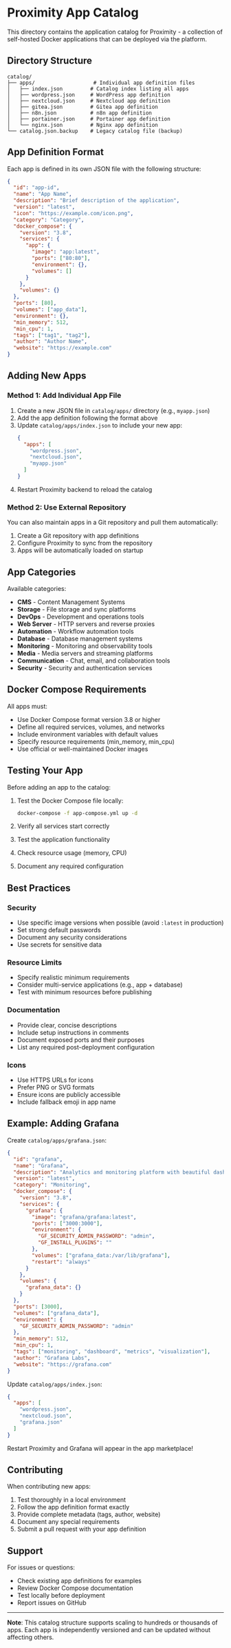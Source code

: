 # Proximity App Catalog

This directory contains the application catalog for Proximity - a collection of self-hosted Docker applications that can be deployed via the platform.

## Directory Structure

```
catalog/
├── apps/                   # Individual app definition files
│   ├── index.json         # Catalog index listing all apps
│   ├── wordpress.json     # WordPress app definition
│   ├── nextcloud.json     # Nextcloud app definition
│   ├── gitea.json         # Gitea app definition
│   ├── n8n.json           # n8n app definition
│   ├── portainer.json     # Portainer app definition
│   └── nginx.json         # Nginx app definition
└── catalog.json.backup    # Legacy catalog file (backup)
```

## App Definition Format

Each app is defined in its own JSON file with the following structure:

```json
{
  "id": "app-id",
  "name": "App Name",
  "description": "Brief description of the application",
  "version": "latest",
  "icon": "https://example.com/icon.png",
  "category": "Category",
  "docker_compose": {
    "version": "3.8",
    "services": {
      "app": {
        "image": "app:latest",
        "ports": ["80:80"],
        "environment": {},
        "volumes": []
      }
    },
    "volumes": {}
  },
  "ports": [80],
  "volumes": ["app_data"],
  "environment": {},
  "min_memory": 512,
  "min_cpu": 1,
  "tags": ["tag1", "tag2"],
  "author": "Author Name",
  "website": "https://example.com"
}
```

## Adding New Apps

### Method 1: Add Individual App File

1. Create a new JSON file in `catalog/apps/` directory (e.g., `myapp.json`)
2. Add the app definition following the format above
3. Update `catalog/apps/index.json` to include your new app:
   ```json
   {
     "apps": [
       "wordpress.json",
       "nextcloud.json",
       "myapp.json"
     ]
   }
   ```
4. Restart Proximity backend to reload the catalog

### Method 2: Use External Repository

You can also maintain apps in a Git repository and pull them automatically:

1. Create a Git repository with app definitions
2. Configure Proximity to sync from the repository
3. Apps will be automatically loaded on startup

## App Categories

Available categories:
- **CMS** - Content Management Systems
- **Storage** - File storage and sync platforms
- **DevOps** - Development and operations tools
- **Web Server** - HTTP servers and reverse proxies
- **Automation** - Workflow automation tools
- **Database** - Database management systems
- **Monitoring** - Monitoring and observability tools
- **Media** - Media servers and streaming platforms
- **Communication** - Chat, email, and collaboration tools
- **Security** - Security and authentication services

## Docker Compose Requirements

All apps must:
- Use Docker Compose format version 3.8 or higher
- Define all required services, volumes, and networks
- Include environment variables with default values
- Specify resource requirements (min_memory, min_cpu)
- Use official or well-maintained Docker images

## Testing Your App

Before adding an app to the catalog:

1. Test the Docker Compose file locally:
   ```bash
   docker-compose -f app-compose.yml up -d
   ```

2. Verify all services start correctly
3. Test the application functionality
4. Check resource usage (memory, CPU)
5. Document any required configuration

## Best Practices

### Security
- Use specific image versions when possible (avoid `:latest` in production)
- Set strong default passwords
- Document any security considerations
- Use secrets for sensitive data

### Resource Limits
- Specify realistic minimum requirements
- Consider multi-service applications (e.g., app + database)
- Test with minimum resources before publishing

### Documentation
- Provide clear, concise descriptions
- Include setup instructions in comments
- Document exposed ports and their purposes
- List any required post-deployment configuration

### Icons
- Use HTTPS URLs for icons
- Prefer PNG or SVG formats
- Ensure icons are publicly accessible
- Include fallback emoji in app name

## Example: Adding Grafana

Create `catalog/apps/grafana.json`:

```json
{
  "id": "grafana",
  "name": "Grafana",
  "description": "Analytics and monitoring platform with beautiful dashboards",
  "version": "latest",
  "category": "Monitoring",
  "docker_compose": {
    "version": "3.8",
    "services": {
      "grafana": {
        "image": "grafana/grafana:latest",
        "ports": ["3000:3000"],
        "environment": {
          "GF_SECURITY_ADMIN_PASSWORD": "admin",
          "GF_INSTALL_PLUGINS": ""
        },
        "volumes": ["grafana_data:/var/lib/grafana"],
        "restart": "always"
      }
    },
    "volumes": {
      "grafana_data": {}
    }
  },
  "ports": [3000],
  "volumes": ["grafana_data"],
  "environment": {
    "GF_SECURITY_ADMIN_PASSWORD": "admin"
  },
  "min_memory": 512,
  "min_cpu": 1,
  "tags": ["monitoring", "dashboard", "metrics", "visualization"],
  "author": "Grafana Labs",
  "website": "https://grafana.com"
}
```

Update `catalog/apps/index.json`:
```json
{
  "apps": [
    "wordpress.json",
    "nextcloud.json",
    "grafana.json"
  ]
}
```

Restart Proximity and Grafana will appear in the app marketplace!

## Contributing

When contributing new apps:

1. Test thoroughly in a local environment
2. Follow the app definition format exactly
3. Provide complete metadata (tags, author, website)
4. Document any special requirements
5. Submit a pull request with your app definition

## Support

For issues or questions:
- Check existing app definitions for examples
- Review Docker Compose documentation
- Test locally before deployment
- Report issues on GitHub

---

**Note**: This catalog structure supports scaling to hundreds or thousands of apps. Each app is independently versioned and can be updated without affecting others.

